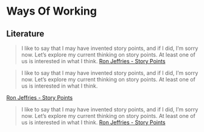 # Ways Of Working


## Literature

> I like to say that I may have invented story points, and if I did, I’m sorry now. Let’s explore my current thinking on story points. At least one of us is interested in what I think. [Ron Jeffries - Story Points](https://ronjeffries.com/articles/019-01ff/story-points/Index.html)


> I like to say that I may have invented story points, and if I did, I’m sorry now. Let’s explore my current thinking on story points. At least one of us is interested in what I think. 

[Ron Jeffries - Story Points](https://ronjeffries.com/articles/019-01ff/story-points/Index.html)

> I like to say that I may have invented story points, and if I did, I’m sorry now. Let’s explore my current thinking on story points. At least one of us is interested in what I think. 
> [Ron Jeffries - Story Points](https://ronjeffries.com/articles/019-01ff/story-points/Index.html)

